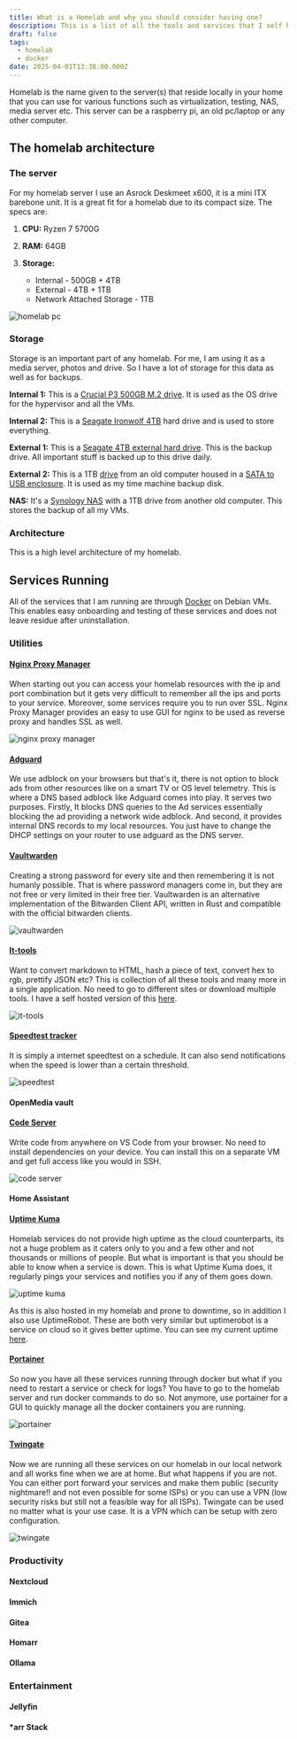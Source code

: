 ```yaml
---
title: What is a Homelab and why you should consider having one?
description: This is a list of all the tools and services that I self host in my Homelab
draft: false
tags:
  - homelab
  - docker
date: 2025-04-01T13:38:00.000Z
---
```

Homelab is the name given to the server(s) that reside locally in your home that you can use for various functions such as virtualization, testing, NAS, media server etc. This server can be a raspberry pi, an old pc/laptop or any other computer. 

## The homelab architecture

### The server

For my homelab server I use an Asrock Deskmeet x600, it is a mini ITX barebone unit. It is a great fit for a homelab due to its compact size. The specs are:

1. **CPU:** Ryzen 7 5700G
2. **RAM:** 64GB
3. **Storage:** 

   * Internal - 500GB + 4TB
   * External - 4TB + 1TB
   * Network Attached Storage - 1TB

![homelab pc](asrock-deskmeet.jpg)

### Storage

Storage is an important part of any homelab. For me, I am using it as a media server, photos and drive. So I have a lot of storage for this data as well as for backups.

**Internal 1:** This is a [Crucial P3 500GB M.2 drive](https://amzn.to/4la3gqk). It is used as the OS drive for the hypervisor and all the VMs.

**Internal 2:** This is a [Seagate Ironwolf 4TB](https://amzn.to/4hTktSd) hard drive and is used to store everything. 

**External 1:** This is a [Seagate 4TB external hard drive](https://amzn.to/4i0MxDc). This is the backup drive. All important stuff is backed up to this drive daily.

**External 2:** This is a 1TB [drive](https://amzn.to/3RAxEMR) from an old computer housed in a [SATA to USB enclosure](https://amzn.to/3XByywf). It is used as my time machine backup disk.

**NAS:** It's a [Synology NAS](https://amzn.to/3E2Rv4k) with a 1TB drive from another old computer. This stores the backup of all my VMs.

### Architecture

This is a high level architecture of my homelab.

## Services Running

All of the services that I am running are through [Docker](https://www.docker.com) on Debian VMs. This enables easy onboarding and testing of these services and does not leave residue after uninstallation.

### Utilities

#### [Nginx Proxy Manager](https://nginxproxymanager.com)

When starting out you can access your homelab resources with the ip and port combination but it gets very difficult to remember all the ips and ports to your service. Moreover, some services require you to run over SSL. Nginx Proxy Manager provides an easy to use GUI for nginx to be used as reverse proxy and handles SSL as well.

![nginx proxy manager](nginx-proxy-manager.png)

#### [Adguard](https://adguard.com/en/welcome.html)

We use adblock on your browsers but that's it, there is not option to block ads from other resources like on a smart TV or OS level telemetry. This is where a DNS based adblock like Adguard comes into play. It serves two purposes. Firstly, It blocks DNS queries to the Ad services essentially blocking the ad providing a network wide adblock. And second, it provides internal DNS records to my local resources. You just have to change the DHCP settings on your router to use adguard as the DNS server.

#### [Vaultwarden](https://github.com/dani-garcia/vaultwarden)

Creating a strong password for every site and then remembering it is not humanly possible. That is where password managers come in, but they are not free or very limited in their free tier. Vaultwarden is an alternative implementation of the Bitwarden Client API, written in Rust and compatible with the official bitwarden clients.[](https://bitwarden.com/download/)

![vaultwarden](vaultwarden.png)

#### [It-tools](https://github.com/CorentinTh/it-tools)

Want to convert markdown to HTML, hash a piece of text, convert hex to rgb, prettify JSON etc? This is collection of all these tools and many more in a single application. No need to go to different sites or download multiple tools. I have a self hosted version of this [here](https://tools.nipunh.com).

![it-tools](it-tools.png)

#### [Speedtest tracker](https://github.com/alexjustesen/speedtest-tracker)

It is simply a internet speedtest on a schedule. It can also send notifications when the speed is lower than a certain threshold.

![speedtest](speedtest.png)

#### OpenMedia vault

#### [Code Server](https://github.com/coder/code-server)

Write code from anywhere on VS Code from your browser. No need to install dependencies on your device. You can install this on a separate VM and get full access like you would in SSH.

![code server](code-server.png)

#### Home Assistant

#### [Uptime Kuma](https://github.com/louislam/uptime-kuma)

Homelab services do not provide high uptime as the cloud counterparts, its not a huge problem as it caters only to you and a few other and not thousands or millions of people. But what is important is that you should be able to know when a service is down. This is what Uptime Kuma does, it regularly pings your services and notifies you if any of them goes down.

![uptime kuma](uptime-kuma.png)

As this is also hosted in my homelab and prone to downtime, so in addition I also use UptimeRobot. These are both very similar but uptimerobot is a service on cloud so it gives better uptime. You can see my current uptime [here](https://stats.uptimerobot.com/UKE6B7GVT8).

#### [Portainer](https://www.portainer.io)

So now you have all these services running through docker but what if you need to restart a service or check for logs? You have to go to the homelab server and run docker commands to do so. Not anymore, use portainer for a GUI to quickly manage all the docker containers you are running.

![portainer](portainer.png)

#### [Twingate](https://www.twingate.com)

Now we are running all these services on our homelab in our local network and all works fine when we are at home. But what happens if you are not. You can either port forward your services and make them public (security nightmare!! and not even possible for some ISPs) or you can use a VPN (low security risks but still not a feasible way for all ISPs). Twingate can be used no matter what is your use case. It is a VPN which can be setup with zero configuration.[](https://github.com/dani-garcia/vaultwarden)

![twingate](twingate.png)

[](https://github.com/dani-garcia/vaultwarden)[](https://github.com/dani-garcia/vaultwarden)

### Productivity

#### Nextcloud

#### Immich

#### Gitea

#### Homarr

#### Ollama

### Entertainment

#### Jellyfin

#### \*arr Stack
